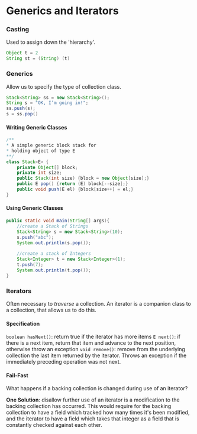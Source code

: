 # Generics and Iterators
### Casting
Used to assign down the 'hierarchy'.
```java
Object t = 2
String st = (String) (t)
```

### Generics
Allow us to specify the type of collection class.
```java
Stack<String> ss = new Stack<String>();
String s = "OK, I’m going in!";  
ss.push(s);  
s = ss.pop()
```

#### Writing Generic Classes
```java
/**  
* A simple generic block stack for  
* holding object of type E  
**/  
class Stack<E> {  
	private Object[] block;  
	private int size;  
	public Stack(int size) {block = new Object[size];}  
	public E pop() {return (E) block[--size];}  
	public void push(E el) {block[size++] = el;}  
}
```

#### Using Generic Classes
```java
public static void main(String[] args){  
	//create a Stack of Strings  
	Stack<String> s = new Stack<String>(10);  
	s.push("abc");  
	System.out.println(s.pop());
	
	//create a stack of Integers  
	Stack<Integer> t = new Stack<Integer>(1);  
	t.push(7);  
	System.out.println(t.pop());  
}
```

### Iterators
Often necessary to *traverse* a collection. An iterator is a companion class to a collection, that allows us to do this.

#### Specification
`boolean hasNext()`: return true if the iterator has more items 
`E next()`: if there is a next item, return that item and advance to the next position, otherwise throw an exception 
`void remove()`: remove from the underlying collection the last item returned by the iterator. Throws an exception if the immediately preceding operation was not next.

#### Fail-Fast
What happens if a backing collection is changed during use of an iterator?

**One Solution**: disallow further use of an iterator is a modification to the backing collection has occurred. This would require for the backing collection to have a field which tracked how many times it's been modified, and the iterator to have a field which takes that integer as a field that is constantly checked against each other.